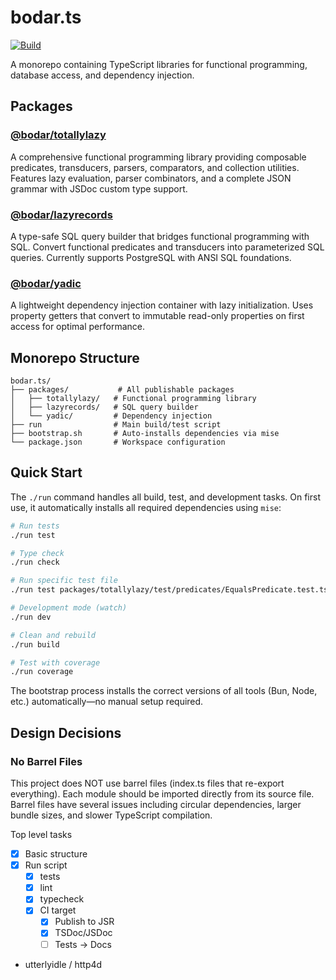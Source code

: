 # bodar.ts
[![Build](https://github.com/bodar/bodar.ts/actions/workflows/build.yml/badge.svg)](https://github.com/bodar/bodar.ts/actions/workflows/build.yml)

A monorepo containing TypeScript libraries for functional programming, database access, and dependency injection.

## Packages

### [@bodar/totallylazy](./packages/totallylazy)
A comprehensive functional programming library providing composable predicates, transducers, parsers, comparators, and collection utilities. Features lazy evaluation, parser combinators, and a complete JSON grammar with JSDoc custom type support.

### [@bodar/lazyrecords](./packages/lazyrecords)
A type-safe SQL query builder that bridges functional programming with SQL. Convert functional predicates and transducers into parameterized SQL queries. Currently supports PostgreSQL with ANSI SQL foundations.

### [@bodar/yadic](./packages/yadic)
A lightweight dependency injection container with lazy initialization. Uses property getters that convert to immutable read-only properties on first access for optimal performance.

## Monorepo Structure

```
bodar.ts/
├── packages/           # All publishable packages
│   ├── totallylazy/   # Functional programming library
│   ├── lazyrecords/   # SQL query builder
│   └── yadic/         # Dependency injection
├── run                # Main build/test script
├── bootstrap.sh       # Auto-installs dependencies via mise
└── package.json       # Workspace configuration
```

## Quick Start

The `./run` command handles all build, test, and development tasks. On first use, it automatically installs all required dependencies using `mise`:

```bash
# Run tests
./run test

# Type check
./run check

# Run specific test file
./run test packages/totallylazy/test/predicates/EqualsPredicate.test.ts

# Development mode (watch)
./run dev

# Clean and rebuild
./run build

# Test with coverage
./run coverage
```

The bootstrap process installs the correct versions of all tools (Bun, Node, etc.) automatically—no manual setup required.

## Design Decisions

### No Barrel Files
This project does NOT use barrel files (index.ts files that re-export everything). Each module should be imported directly from its source file. Barrel files have several issues including circular dependencies, larger bundle sizes, and slower TypeScript compilation.

Top level tasks
* [x] Basic structure
* [x] Run script
  * [x] tests
  * [x] lint
  * [x] typecheck
  * [x] CI target
    * [x] Publish to JSR
    * [x] TSDoc/JSDoc
    * [ ] Tests -> Docs

* utterlyidle / http4d
